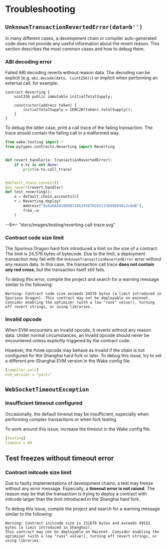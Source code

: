 # Troubleshooting

## `UnknownTransactionRevertedError(data=b'')`

In many different cases, a development chain or compiler auto-generated code does not provide any useful information about the revert reason.
This section describes the most common cases and how to debug them.

### ABI decoding error

Failed ABI decoding reverts without reason data. The decoding can be explicit (e.g. `abi.decode(data, (uint256))`) or implicit when performing an external call, for example:

```solidity
contract Reverting {
    uint256 public immutable initialTotalSupply;

    constructor(address token) {
        initialTotalSupply = IERC20(token).totalSupply();
    }
}
```

To debug the latter case, print a call trace of the failing transaction. The trace should contain the failing call in a malformed way.

```python
from wake.testing import *
from pytypes.contracts.Reverting import Reverting


def revert_handler(e: TransactionRevertedError):
    if e.tx is not None:
        print(e.tx.call_trace)


@default_chain.connect()
@on_revert(revert_handler)
def test_reverting():
    a = default_chain.accounts[0]
    r = Reverting.deploy(
        Address("0x9a6A6920008318b3556702b5115680E048c2c8dB"),
        from_=a
    )
```

<div>
--8<-- "docs/images/testing/reverting-call-trace.svg"
</div>

### Contract code size limit

The Spurious Dragon hard fork introduced a limit on the size of a contract. The limit is 24,576 bytes of bytecode.
Due to the limit, a deployment transaction may fail with the `UnknownTransactionRevertedError` error without any reason data.
In this case, the transaction call trace **does not contain any red cross**, but the transaction itself still fails.

To debug this error, compile the project and search for a warning message similar to the following:

```
Warning: Contract code size exceeds 24576 bytes (a limit introduced in Spurious Dragon). This contract may not be deployable on mainnet.
Consider enabling the optimizer (with a low "runs" value!), turning off revert strings, or using libraries.
```

### Invalid opcode

When EVM encounters an invalid opcode, it reverts without any reason data.
Under normal circumstances, an invalid opcode should never be encountered unless explicitly triggered by the contract code.

However, the `PUSH0` opcode may behave as invalid if the chain is not configured for the Shanghai hard fork or later.
To debug this issue, try to set a different pre-Shanghai EVM version in the Wake config file.

```yaml
[compiler.solc]
evm_version = "paris"
```

## `WebSocketTimeoutException`

### Insufficient timeout configured

Occasionally, the default timeout may be insufficient, especially when performing complex transactions or when fork testing.

To work around this issue, increase the timeout in the Wake config file.

```yaml
[testing]
timeout = 60
```

## Test freezes without timeout error

### Contract initcode size limit

Due to faulty implementations of development chains, a test may freeze without any error message. Especially, a **timeout error is not raised**.
The reason may be that the transaction is trying to deploy a contract with initcode larger than the limit introduced in the Shanghai hard fork.

To debug this issue, compile the project and search for a warning message similar to the following:

```
Warning: Contract initcode size is 151670 bytes and exceeds 49152 bytes (a limit introduced in Shanghai).
This contract may not be deployable on Mainnet. Consider enabling the optimizer (with a low "runs" value!), turning off revert strings, or using libraries.
```